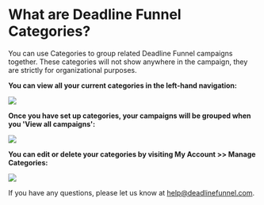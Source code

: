 # What are Deadline Funnel Categories?

You can use Categories to group related Deadline Funnel campaigns together. These categories will not show anywhere in the campaign, they are strictly for organizational purposes.

**You can view all your current categories in the left-hand navigation:**

![](https://d33v4339jhl8k0.cloudfront.net/docs/assets/53974d6ce4b0c76107b109d1/images/5b9a8dae2c7d3a03f89ebdaf/file-YxgsmBpGpt.png)

**Once you have set up categories, your campaigns will be grouped when you 'View all campaigns':**

![](https://d33v4339jhl8k0.cloudfront.net/docs/assets/53974d6ce4b0c76107b109d1/images/5e2eeb0404286364bc946e35/file-ga7U9ayIoe.png)

**You can edit or delete your categories by visiting My Account &gt;&gt; Manage Categories:**

![](https://d33v4339jhl8k0.cloudfront.net/docs/assets/53974d6ce4b0c76107b109d1/images/5b9a8edf0428631d7a8b1570/file-TaLJO2mke9.png)

If you have any questions, please let us know at [help@deadlinefunnel.com](mailto:mailto:help@deadlinefunnel.com).

